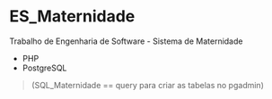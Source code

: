 # ES_Maternidade
Trabalho de Engenharia de Software - Sistema de Maternidade
- PHP
- PostgreSQL
> (SQL_Maternidade == query para criar as tabelas no pgadmin)
